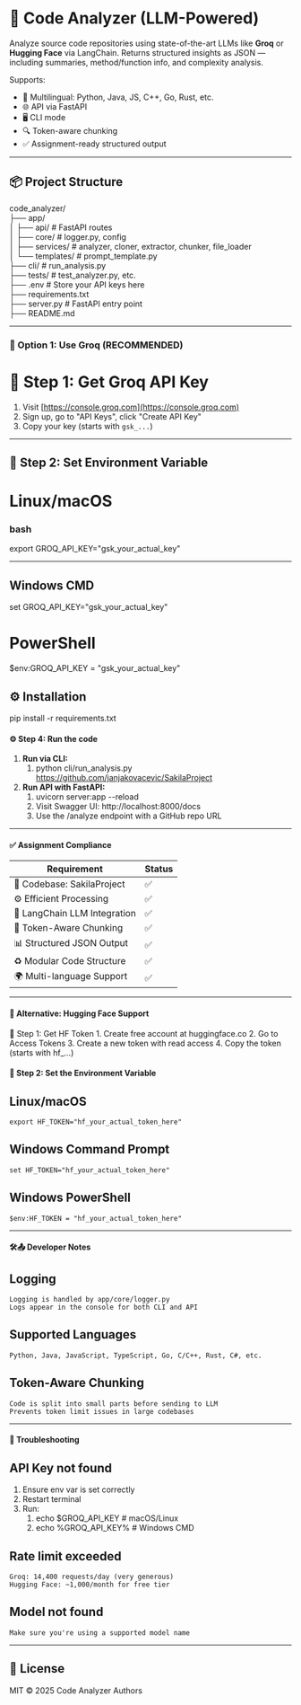 # 🧠 Code Analyzer (LLM-Powered)

Analyze source code repositories using state-of-the-art LLMs like **Groq** or **Hugging Face** via LangChain. Returns structured insights as JSON — including summaries, method/function info, and complexity analysis.

Supports:
- 🧠 Multilingual: Python, Java, JS, C++, Go, Rust, etc.
- 🌐 API via FastAPI
- 🖥️ CLI mode
- 🔍 Token-aware chunking
- ✅ Assignment-ready structured output

---

## 📦 Project Structure
code_analyzer/  
├── app/  
│   ├── api/            # FastAPI routes  
│   ├── core/           # logger.py, config  
│   ├── services/       # analyzer, cloner, extractor, chunker, file_loader  
│   └── templates/      # prompt_template.py  
├── cli/                # run_analysis.py  
├── tests/              # test_analyzer.py, etc.  
├── .env                # Store your API keys here  
├── requirements.txt  
├── server.py           # FastAPI entry point  
├── README.md  

---

### 🚀 Option 1: Use Groq (RECOMMENDED)

# 🔐 Step 1: Get Groq API Key
1. Visit [https://console.groq.com](https://console.groq.com)
2. Sign up, go to "API Keys", click "Create API Key"
3. Copy your key (starts with `gsk_...`)

---

## 🧪 Step 2: Set Environment Variable

# Linux/macOS
### bash
export GROQ_API_KEY="gsk_your_actual_key"

---
## Windows CMD
set GROQ_API_KEY="gsk_your_actual_key"
# PowerShell
$env:GROQ_API_KEY = "gsk_your_actual_key"

## ⚙️ Installation
pip install -r requirements.txt

#### ⚙️ Step 4: Run the code
1. **Run via CLI:** 
    1. python cli/run_analysis.py https://github.com/janjakovacevic/SakilaProject
2. **Run API with FastAPI:**
   1. uvicorn server:app --reload
   2. Visit Swagger UI: http://localhost:8000/docs
   3. Use the /analyze endpoint with a GitHub repo URL


-----
#### ✅ Assignment Compliance
| Requirement                    | Status |
|-------------------------------|--------|
| 📁 Codebase: SakilaProject     | ✅     |
| ⚙️ Efficient Processing        | ✅     |
| 🤖 LangChain LLM Integration   | ✅     |
| 📏 Token-Aware Chunking        | ✅     |
| 📊 Structured JSON Output      | ✅     |
| ♻️ Modular Code Structure      | ✅     |
| 🌍 Multi-language Support      | ✅     |

-----
#### 🤗 Alternative: Hugging Face Support
🔐 Step 1: Get HF Token
    1. Create free account at huggingface.co
    2. Go to Access Tokens
    3. Create a new token with read access
    4. Copy the token (starts with hf_...)

#### 🧪 Step 2: Set the Environment Variable
## Linux/macOS
    export HF_TOKEN="hf_your_actual_token_here"
## Windows Command Prompt
    set HF_TOKEN="hf_your_actual_token_here"
## Windows PowerShell
    $env:HF_TOKEN = "hf_your_actual_token_here"

-----

#### 🛠📤 Developer Notes
## Logging
    Logging is handled by app/core/logger.py
    Logs appear in the console for both CLI and API

## Supported Languages
    Python, Java, JavaScript, TypeScript, Go, C/C++, Rust, C#, etc.

## Token-Aware Chunking
    Code is split into small parts before sending to LLM
    Prevents token limit issues in large codebases

----

#### 🔧 Troubleshooting
## API Key not found
1. Ensure env var is set correctly
2. Restart terminal
3. Run:
    1. echo $GROQ_API_KEY   # macOS/Linux
    2.  echo %GROQ_API_KEY%  # Windows CMD

## Rate limit exceeded
    Groq: 14,400 requests/day (very generous)
    Hugging Face: ~1,000/month for free tier
## Model not found
    Make sure you're using a supported model name

----

## 📜 License

MIT © 2025 Code Analyzer Authors
